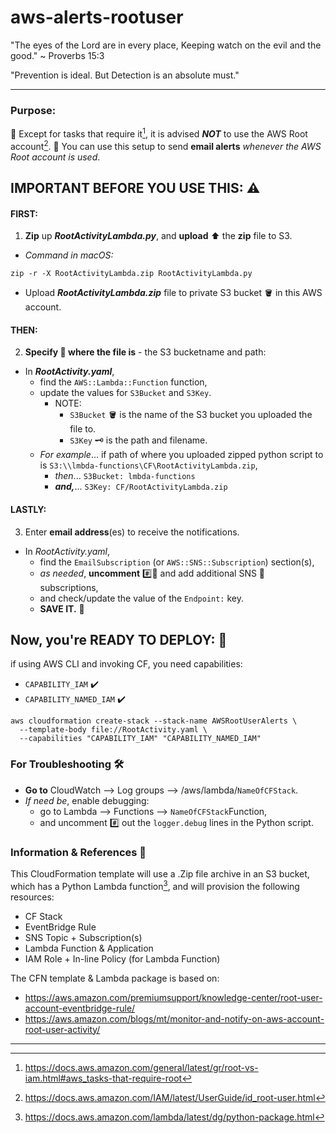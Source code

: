 # aws-alerts-rootuser


"The eyes of the Lord are in every place, 
  Keeping watch on the evil and the good."
  ~ Proverbs 15:3
  
  
"Prevention is ideal. But Detection is an absolute must."
  
  
------------------------------------------------------------


### Purpose:
🛑 Except for tasks that require it[^2], it is advised _**NOT**_ to use the AWS Root account[^1].
  👮  You can use this setup to send **email alerts** *whenever the AWS Root account is used*.


## **IMPORTANT BEFORE YOU USE THIS**:  ⚠️
  
  #### FIRST: 
1. **Zip** up __*RootActivityLambda.py*__, and **upload** ⬆️ the **zip** file to S3.
  - *Command in macOS:*  
  ```
  zip -r -X RootActivityLambda.zip RootActivityLambda.py
  ```
  - Upload __*RootActivityLambda.zip*__ file to private S3 bucket 🪣 in this AWS account. 
  
  
  #### THEN: 
2. **Specify 👀 where the file is** - the S3 bucketname and path:
  - In __*RootActivity.yaml*__, 
    - find the `AWS::Lambda::Function` function,
    - update the values for `S3Bucket` and `S3Key`.
      - NOTE: 
        - `S3Bucket` 🪣 is the name of the S3 bucket you uploaded the file to. 
        - `S3Key` 🗝️ is the path and filename. 
    - _For example_... if path of where you uploaded zipped python script to is `S3:\\lmbda-functions\CF\RootActivityLambda.zip`, 
      - _then_... `S3Bucket: lmbda-functions` 
      - **_and,_**... `S3Key: CF/RootActivityLambda.zip`
  
  #### LASTLY: 
3. Enter **email address**(es) to receive the notifications. 
  - In *RootActivity.yaml*, 
    - find the `EmailSubscription` (or `AWS::SNS::Subscription`) section(s), 
    - _as needed_, **uncomment** #️⃣👀 and add additional SNS 📨 subscriptions, 
    - and check/update the value of the `Endpoint:` key.  
    - **SAVE IT.** 🏦


## Now, you're READY TO DEPLOY: 🦾
  if using AWS CLI and invoking CF, you need capabilities:
   - `CAPABILITY_IAM` ✔️
   - `CAPABILITY_NAMED_IAM` ✔️

```
aws cloudformation create-stack --stack-name AWSRootUserAlerts \
  --template-body file://RootActivity.yaml \
  --capabilities "CAPABILITY_IAM" "CAPABILITY_NAMED_IAM"
```
  
### For Troubleshooting  🛠️ 

- **Go to** CloudWatch --> Log groups --> /aws/lambda/`NameOfCFStack`.
- *If need be*, enable debugging: 
  - go to Lambda --> Functions --> `NameOfCFStack`Function, 
  - and uncomment #️⃣ out the `logger.debug` lines in the Python script.

### Information & References 📖
This CloudFormation template will use a .Zip file archive in an S3 bucket, which has a Python Lambda function[^3], 
and will provision the following resources:
  
- CF Stack
- EventBridge Rule
- SNS Topic + Subscription(s)
- Lambda Function & Application
- IAM Role + In-line Policy (for Lambda Function)
  
  
The CFN template & Lambda package is based on:
- https://aws.amazon.com/premiumsupport/knowledge-center/root-user-account-eventbridge-rule/
- https://aws.amazon.com/blogs/mt/monitor-and-notify-on-aws-account-root-user-activity/
  
  

------------------------------------------------------------




[^1]: https://docs.aws.amazon.com/IAM/latest/UserGuide/id_root-user.html
[^2]: https://docs.aws.amazon.com/general/latest/gr/root-vs-iam.html#aws_tasks-that-require-root
[^3]: https://docs.aws.amazon.com/lambda/latest/dg/python-package.html
